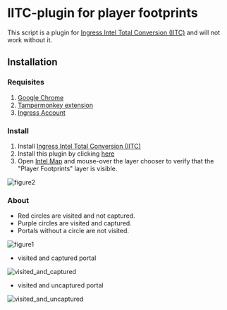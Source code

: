 # IITC-plugin for player footprints
This script is a plugin for [Ingress Intel Total Conversion (IITC)](https://iitc.app/) and will not work without it.

## Installation
### Requisites

1. [Google Chrome](http://google.com/chrome) 
2. [Tampermonkey extension](https://chrome.google.com/webstore/detail/tampermonkey/dhdgffkkebhmkfjojejmpbldmpobfkfo)
3. [Ingress Account](https://ingress.com/)

### Install

1. Install [Ingress Intel Total Conversion (IITC)](https://iitc.app/) 
2. Install this plugin by clicking [here](https://raw.githubusercontent.com/tfunato/iitc-plugin-player-footprints/main/iitc-plugin-player-footprints.js?inline=false)
3. Open [Intel Map](https://intel.ingress.com/intel) and mouse-over the layer chooser to verify that the "Player Footprints" layer is visible.

![figure2](https://user-images.githubusercontent.com/69743/107522833-704b2880-6bf7-11eb-84a8-ed9d92462d42.png)

### About
* Red circles are visited and not captured.
* Purple circles are visited and captured.
* Portals without a circle are not visited.

![figure1](https://user-images.githubusercontent.com/69743/107522824-6d503800-6bf7-11eb-80a2-a8dd80344fc9.png)

* visited and captured portal

![visited_and_captured](https://user-images.githubusercontent.com/69743/107524072-bbb20680-6bf8-11eb-93a9-9b10fd2151b4.png)

* visited and uncaptured portal

![visited_and_uncaptured](https://user-images.githubusercontent.com/69743/107524078-bc4a9d00-6bf8-11eb-9849-8e9b58367902.png)

